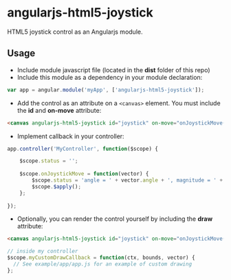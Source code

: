 # angularjs-html5-joystick
HTML5 joystick control as an Angularjs module.

## Usage
* Include module javascript file (located in the **dist** folder of this repo)
* Include this module as a dependency in your module declaration: 
```javascript 
var app = angular.module('myApp', ['angularjs-html5-joystick']);
```
* Add the control as an attribute on a `<canvas>` element. You must include the **id** and **on-move** attribute:
```html
<canvas angularjs-html5-joystick id="joystick" on-move="onJoystickMove(vector)"/>
```
* Implement callback in your controller:
```javascript 
app.controller('MyController', function($scope) {

    $scope.status = '';
    
    $scope.onJoystickMove = function(vector) {
        $scope.status = 'angle = ' + vector.angle + ', magnitude = ' + vector.magnitude;
        $scope.$apply();
    };
    
});
```
* Optionally, you can render the control yourself by including the **draw** attribute:
```html
<canvas angularjs-html5-joystick id="joystick" on-move="onJoystickMove(vector)" draw="myCustomDrawCallback(ctx, bounds, vector)"/>
```
```javascript 
// inside my controller
$scope.myCustomDrawCallback = function(ctx, bounds, vector) {
  // See example/app/app.js for an example of custom drawing
};
```
